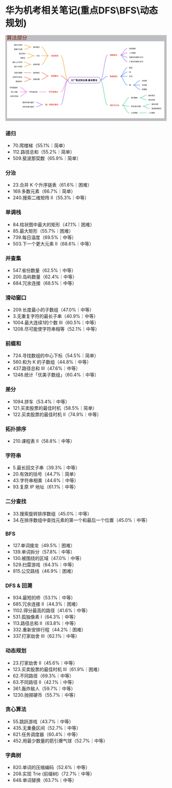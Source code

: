 # 华为机考相关笔记(重点DFS\BFS\动态规划)

<img src="../assets/image-20250329204747024.png" alt="image-20250329204747024" style="zoom: 50%;" />

### 递归

- 70.爬楼梯（55.1%｜简单）
- 112.路径总和（55.2%｜简单）
- 509.斐波那契数（65.9%｜简单）

### 分治

- 23.合并 K 个升序链表（61.6%｜困难）
- 169.多数元素（66.7%｜简单）
- 240.搜索二维矩阵 II（55.3%｜中等）

### 单调栈

- 84.柱状图中最大的矩形（47.1%｜困难）
- 85.最大矩形（55.7%｜困难）
- 739.每日温度（69.5%｜中等）
- 503.下一个更大元素 II（68.6%｜中等）

### 并查集

- 547.省份数量（62.5%｜中等）
- 200.岛屿数量（62.4%｜中等）
- 684.冗余连接（68.5%｜中等）

### 滑动窗口

- 209.长度最小的子数组（47.0%｜中等）
- 3.无重复字符的最长子串（40.9%｜中等）
- 1004.最大连续1的个数 III（60.5%｜中等）
- 1208.尽可能使字符串相等（52.1%｜中等）

### 前缀和

- 724.寻找数组的中心下标（54.5%｜简单）
- 560.和为 K 的子数组（44.8%｜中等）
- 437.路径总和 III（47.6%｜中等）
- 1248.统计「优美子数组」（60.4%｜中等）

### 差分

- 1094.拼车（53.4%｜中等）
- 121.买卖股票的最佳时机（58.5%｜简单）
- 122.买卖股票的最佳时机 II（74.9%｜中等）

### 拓扑排序

- 210.课程表 II（58.8%｜中等）

### 字符串

- 5.最长回文子串（39.3%｜中等）
- 20.有效的括号（44.7%｜简单）
- 43.字符串相乘（44.6%｜中等）
- 93.复原 IP 地址（61.1%｜中等）

### 二分查找

- 33.搜索旋转排序数组（45.0%｜中等）
- 34.在排序数组中查找元素的第一个和最后一个位置（45.0%｜中等）

### BFS

- 127.单词接龙（49.5%｜困难）
- 139.单词拆分（57.8%｜中等）
- 130.被围绕的区域（47.0%｜中等）
- 529.扫雷游戏（64.3%｜中等）
- 815.公交路线（46.9%｜困难）

### DFS & 回溯

- 934.最短的桥（53.1%｜中等）
- 685.冗余连接 II（44.3%｜困难）
- 1102.得分最高的路径（41.6%｜中等）
- 531.孤独像素 I（64.3%｜中等）
- 113.路径总和 II（63.8%｜中等）
- 332.重新安排行程（44.2%｜困难）
- 337.打家劫舍 III（62.1%｜中等）

### 动态规划

- 23.打家劫舍 II（45.6%｜中等）
- 123.买卖股票的最佳时机 III（61.9%｜困难）
- 62.不同路径（69.3%｜中等）
- 63.不同路径 II（42.1%｜中等）
- 361.轰炸敌人（59.7%｜中等）
- 1230.抛掷硬币（55.7%｜中等）

### 贪心算法

- 55.跳跃游戏（43.7%｜中等）
- 435.无重叠区间（52.7%｜中等）
- 621.任务调度器（60.4%｜中等）
- 452.用最少数量的箭引爆气球（52.7%｜中等）

### 字典树

- 820.单词的压缩编码（52.6%｜中等）
- 208.实现 Trie (前缀树)（72.7%｜中等）
- 648.单词替换（63.7%｜中等）